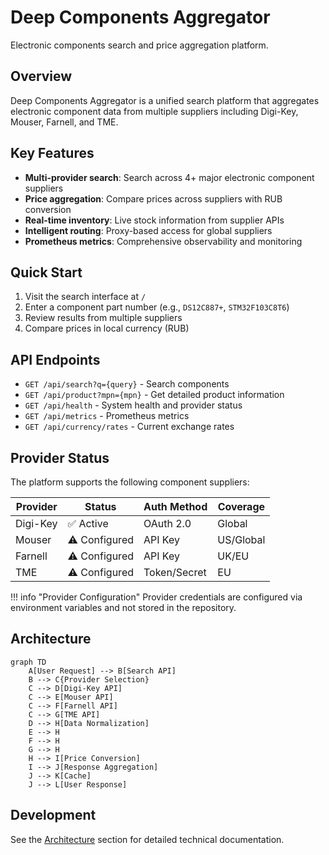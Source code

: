 # Deep Components Aggregator

Electronic components search and price aggregation platform.

## Overview

Deep Components Aggregator is a unified search platform that aggregates electronic component data from multiple suppliers including Digi-Key, Mouser, Farnell, and TME.

## Key Features

- **Multi-provider search**: Search across 4+ major electronic component suppliers
- **Price aggregation**: Compare prices across suppliers with RUB conversion
- **Real-time inventory**: Live stock information from supplier APIs
- **Intelligent routing**: Proxy-based access for global suppliers
- **Prometheus metrics**: Comprehensive observability and monitoring

## Quick Start

1. Visit the search interface at `/`
2. Enter a component part number (e.g., `DS12C887+`, `STM32F103C8T6`)
3. Review results from multiple suppliers
4. Compare prices in local currency (RUB)

## API Endpoints

- `GET /api/search?q={query}` - Search components
- `GET /api/product?mpn={mpn}` - Get detailed product information
- `GET /api/health` - System health and provider status
- `GET /api/metrics` - Prometheus metrics
- `GET /api/currency/rates` - Current exchange rates

## Provider Status

The platform supports the following component suppliers:

| Provider | Status | Auth Method | Coverage |
|----------|--------|-------------|----------|
| Digi-Key | ✅ Active | OAuth 2.0 | Global |
| Mouser | ⚠️ Configured | API Key | US/Global |
| Farnell | ⚠️ Configured | API Key | UK/EU |
| TME | ⚠️ Configured | Token/Secret | EU |

!!! info "Provider Configuration"
    Provider credentials are configured via environment variables and not stored in the repository.

## Architecture

```mermaid
graph TD
    A[User Request] --> B[Search API]
    B --> C{Provider Selection}
    C --> D[Digi-Key API]
    C --> E[Mouser API]
    C --> F[Farnell API]
    C --> G[TME API]
    D --> H[Data Normalization]
    E --> H
    F --> H
    G --> H
    H --> I[Price Conversion]
    I --> J[Response Aggregation]
    J --> K[Cache]
    J --> L[User Response]
```

## Development

See the [Architecture](architecture/overview.md) section for detailed technical documentation.
